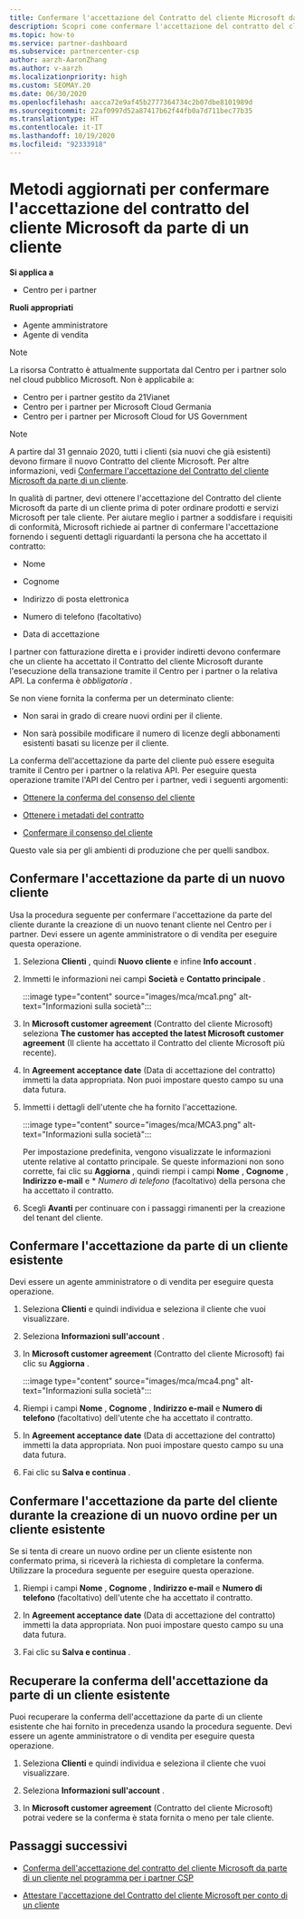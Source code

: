 ```yaml
---
title: Confermare l'accettazione del Contratto del cliente Microsoft da parte di un cliente
description: Scopri come confermare l'accettazione del contratto del cliente Microsoft da parte di un cliente. Questa operazione potrebbe essere necessaria per ordinare prodotti e servizi Microsoft per i clienti.
ms.topic: how-to
ms.service: partner-dashboard
ms.subservice: partnercenter-csp
author: aarzh-AaronZhang
ms.author: v-aarzh
ms.localizationpriority: high
ms.custom: SEOMAY.20
ms.date: 06/30/2020
ms.openlocfilehash: aacca72e9af45b2777364734c2b07dbe8101989d
ms.sourcegitcommit: 22af0997d52a87417b62f44fb0a7d711bec77b35
ms.translationtype: HT
ms.contentlocale: it-IT
ms.lasthandoff: 10/19/2020
ms.locfileid: "92333918"
---
```

# <a name="updated-method-to-confirm-customer-acceptance-of-the-microsoft-customer-agreement"></a>Metodi aggiornati per confermare l'accettazione del contratto del cliente Microsoft da parte di un cliente

**Si applica a**

-  Centro per i partner

**Ruoli appropriati**

- Agente amministratore
- Agente di vendita

> [!NOTE]
> La risorsa Contratto è attualmente supportata dal Centro per i partner solo nel cloud pubblico Microsoft. Non è applicabile a:
> * Centro per i partner gestito da 21Vianet
> * Centro per i partner per Microsoft Cloud Germania
> * Centro per i partner per Microsoft Cloud for US Government

>[!NOTE]
>A partire dal 31 gennaio 2020, tutti i clienti (sia nuovi che già esistenti) devono firmare il nuovo Contratto del cliente Microsoft. Per altre informazioni, vedi [Confermare l'accettazione del Contratto del cliente Microsoft da parte di un cliente](confirm-customer-agreement.md).

In qualità di partner, devi ottenere l'accettazione del Contratto del cliente Microsoft da parte di un cliente prima di poter ordinare prodotti e servizi Microsoft per tale cliente. Per aiutare meglio i partner a soddisfare i requisiti di conformità, Microsoft richiede ai partner di confermare l'accettazione fornendo i seguenti dettagli riguardanti la persona che ha accettato il contratto:

- Nome

- Cognome

- Indirizzo di posta elettronica

- Numero di telefono (facoltativo)

- Data di accettazione

I partner con fatturazione diretta e i provider indiretti devono confermare che un cliente ha accettato il Contratto del cliente Microsoft durante l'esecuzione della transazione tramite il Centro per i partner o la relativa API. La conferma è *obbligatoria* .

Se non viene fornita la conferma per un determinato cliente:

- Non sarai in grado di creare nuovi ordini per il cliente.

- Non sarà possibile modificare il numero di licenze degli abbonamenti esistenti basati su licenze per il cliente.

La conferma dell'accettazione da parte del cliente può essere eseguita tramite il Centro per i partner o la relativa API. Per eseguire questa operazione tramite l'API del Centro per i partner, vedi i seguenti argomenti:

- [Ottenere la conferma del consenso del cliente](/partner-center/develop/get-confirmation-of-customer-consent)

- [Ottenere i metadati del contratto](/partner-center/develop/get-agreement-metadata)

- [Confermare il consenso del cliente](/partner-center/develop/confirm-customer-consent)

Questo vale sia per gli ambienti di produzione che per quelli sandbox.

## <a name="confirm-customer-acceptance-for-a-new-customer"></a>Confermare l'accettazione da parte di un nuovo cliente

Usa la procedura seguente per confermare l'accettazione da parte del cliente durante la creazione di un nuovo tenant cliente nel Centro per i partner. Devi essere un agente amministratore o di vendita per eseguire questa operazione.

1. Seleziona **Clienti** , quindi **Nuovo cliente** e infine **Info account** .

2. Immetti le informazioni nei campi **Società** e **Contatto principale** .

   :::image type="content" source="images/mca/mca1.png" alt-text="Informazioni sulla società":::

3. In **Microsoft customer agreement** (Contratto del cliente Microsoft) seleziona **The customer has accepted the latest Microsoft customer agreement** (Il cliente ha accettato il Contratto del cliente Microsoft più recente).

4. In **Agreement acceptance date** (Data di accettazione del contratto) immetti la data appropriata. Non puoi impostare questo campo su una data futura.

5. Immetti i dettagli dell'utente che ha fornito l'accettazione.

   :::image type="content" source="images/mca/MCA3.png" alt-text="Informazioni sulla società":::

   Per impostazione predefinita, vengono visualizzate le informazioni utente relative al contatto principale. Se queste informazioni non sono corrette, fai clic su **Aggiorna** , quindi riempi i campi **Nome** , **Cognome** , **Indirizzo e-mail** e * *Numero di telefono* (facoltativo) della persona che ha accettato il contratto.

6. Scegli **Avanti** per continuare con i passaggi rimanenti per la creazione del tenant del cliente.

## <a name="confirm-customer-acceptance-for-an-existing-customer"></a>Confermare l'accettazione da parte di un cliente esistente

Devi essere un agente amministratore o di vendita per eseguire questa operazione.

1. Seleziona **Clienti** e quindi individua e seleziona il cliente che vuoi visualizzare.

2. Seleziona **Informazioni sull'account** .

3. In **Microsoft customer agreement** (Contratto del cliente Microsoft) fai clic su **Aggiorna** .

   :::image type="content" source="images/mca/mca4.png" alt-text="Informazioni sulla società":::

4. Riempi i campi **Nome** , **Cognome** , **Indirizzo e-mail** e **Numero di telefono** (facoltativo) dell'utente che ha accettato il contratto.

5. In **Agreement acceptance date** (Data di accettazione del contratto) immetti la data appropriata. Non puoi impostare questo campo su una data futura.

6. Fai clic su **Salva e continua** .

## <a name="confirm-customer-acceptance-while-creating-new-order-for-an-existing-customer"></a>Confermare l'accettazione da parte del cliente durante la creazione di un nuovo ordine per un cliente esistente

Se si tenta di creare un nuovo ordine per un cliente esistente non confermato prima, si riceverà la richiesta di completare la conferma. Utilizzare la procedura seguente per eseguire questa operazione.

1. Riempi i campi **Nome** , **Cognome** , **Indirizzo e-mail** e **Numero di telefono** (facoltativo) dell'utente che ha accettato il contratto.

2. In **Agreement acceptance date** (Data di accettazione del contratto) immetti la data appropriata. Non puoi impostare questo campo su una data futura.

3. Fai clic su **Salva e continua** .

## <a name="retrieve-confirmation-of-customer-acceptance-for-an-existing-customer"></a>Recuperare la conferma dell'accettazione da parte di un cliente esistente

Puoi recuperare la conferma dell'accettazione da parte di un cliente esistente che hai fornito in precedenza usando la procedura seguente. Devi essere un agente amministratore o di vendita per eseguire questa operazione.

1. Seleziona **Clienti** e quindi individua e seleziona il cliente che vuoi visualizzare.

2. Seleziona **Informazioni sull'account** .

3. In **Microsoft customer agreement** (Contratto del cliente Microsoft) potrai vedere se la conferma è stata fornita o meno per tale cliente.

## <a name="next-steps"></a>Passaggi successivi

- [Conferma dell'accettazione del contratto del cliente Microsoft da parte di un cliente nel programma per i partner CSP](confirm-customer-agreement.md)

- [Attestare l'accettazione del Contratto del cliente Microsoft per conto di un cliente](attest-acceptance-customer-agreement.md)